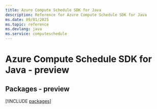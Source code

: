 ```yaml
---
title: Azure Compute Schedule SDK for Java
description: Reference for Azure Compute Schedule SDK for Java
ms.date: 09/01/2025
ms.topic: reference
ms.devlang: java
ms.service: computeschedule
---
```

# Azure Compute Schedule SDK for Java - preview
## Packages - preview
[!INCLUDE [packages](compute-schedule-index.md)]